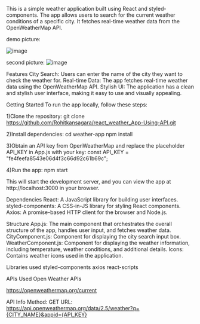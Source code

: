 This is a simple weather application built using React and styled-components. The app allows users to search for the current weather conditions of a specific city. It fetches real-time weather data from the OpenWeatherMap API.

demo picture:

![image](https://github.com/Rohitkansagara/react_weather_App-Using-API/assets/140929714/85a99bec-f520-4b35-8162-5f3774f2e2a5)

second picture:
![image](https://github.com/Rohitkansagara/react_weather_App-Using-API/assets/140929714/f75f5a49-7739-4df4-9ac9-a8193dc7bd2b)





Features
City Search: Users can enter the name of the city they want to check the weather for.
Real-time Data: The app fetches real-time weather data using the OpenWeatherMap API.
Stylish UI: The application has a clean and stylish user interface, making it easy to use and visually appealing.

Getting Started
To run the app locally, follow these steps:

1)Clone the repository:
git clone https://github.com/Rohitkansagara/react_weather_App-Using-API.git

2)Install dependencies:
cd weather-app
npm install

3)Obtain an API key from OpenWeatherMap and replace the placeholder API_KEY in App.js with your key:
const API_KEY = "fe4feefa8543e06d4f3c66d92c61b69c";

4)Run the app:
npm start

This will start the development server, and you can view the app at http://localhost:3000 in your browser.

Dependencies
React: A JavaScript library for building user interfaces.
styled-components: A CSS-in-JS library for styling React components.
Axios: A promise-based HTTP client for the browser and Node.js.

Structure
App.js: The main component that orchestrates the overall structure of the app, handles user input, and fetches weather data.
CityComponent.js: Component for displaying the city search input box.
WeatherComponent.js: Component for displaying the weather information, including temperature, weather conditions, and additional details.
Icons: Contains weather icons used in the application.

Libraries used
styled-components
axios
react-scripts

APIs Used
Open Weather APIs

https://openweathermap.org/current

API Info
Method: GET
URL: https://api.openweathermap.org/data/2.5/weather?q={CITY_NAME}&appid={API_KEY}


